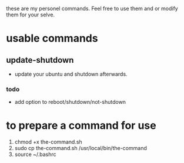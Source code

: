 these are my personel commands. Feel free to use them and or modify them for your selve.
# usable commands

## update-shutdown 
- update your ubuntu and shutdown afterwards.

### todo
- add option to reboot/shutdown/not-shutdown

# to prepare a command for use 
1. chmod +x the-command.sh
2. sudo cp the-command.sh /usr/local/bin/the-command
3. source ~/.bashrc
